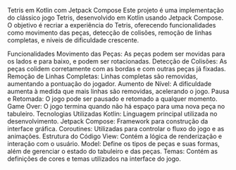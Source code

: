 Tetris em Kotlin com Jetpack Compose
Este projeto é uma implementação do clássico jogo Tetris, desenvolvido em Kotlin usando Jetpack Compose. O objetivo é recriar a experiência do Tetris, oferecendo funcionalidades como movimento das peças, detecção de colisões, remoção de linhas completas, e níveis de dificuldade crescente.

Funcionalidades
Movimento das Peças: As peças podem ser movidas para os lados e para baixo, e podem ser rotacionadas.
Detecção de Colisões: As peças colidem corretamente com as bordas e com outras peças já fixadas.
Remoção de Linhas Completas: Linhas completas são removidas, aumentando a pontuação do jogador.
Aumento de Nível: A dificuldade aumenta à medida que mais linhas são removidas, acelerando o jogo.
Pausa e Retomada: O jogo pode ser pausado e retomado a qualquer momento.
Game Over: O jogo termina quando não há espaço para uma nova peça no tabuleiro.
Tecnologias Utilizadas
Kotlin: Linguagem principal utilizada no desenvolvimento.
Jetpack Compose: Framework para construção da interface gráfica.
Coroutines: Utilizadas para controlar o fluxo do jogo e as animações.
Estrutura do Código
View: Contém a lógica de renderização e interação com o usuário.
Model: Define os tipos de peças e suas formas, além de gerenciar o estado do tabuleiro e das peças.
Temas: Contém as definições de cores e temas utilizados na interface do jogo.
